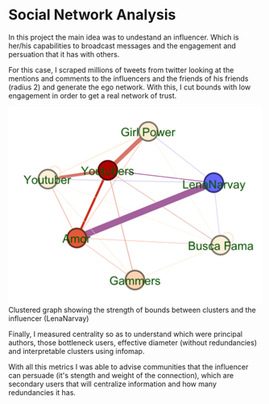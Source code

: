 # Social Network Analysis

In this project the main idea was to undestand an influencer. Which is her/his capabilities to broadcast messages and the engagement and persuation that it has with others.

For this case, I scraped millions of tweets from twitter looking at the mentions and comments to the influencers and the friends of his friends (radius 2) and generate the ego network. With this, I cut bounds with low engagement in order to get a real network of trust.

![Screenshot](summerizedGraph.png)
Clustered graph showing the strength of bounds between clusters and the influencer (LenaNarvay)

Finally, I measured centrality so as to understand which were principal authors, those bottleneck users, effective diameter (without redundancies) and interpretable clusters using infomap.

With all this metrics I was able to advise communities that the influencer can persuade (it's stength and weight of the connection), which are secondary users that will centralize information and how many redundancies it has.
